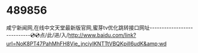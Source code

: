 # 489856
咸宁新闻网,在线中文天堂最新版官网,蜜芽tv优化跳转接口网址----------------------------💿💿点/此/进/入/http://www.baidu.com/link?url=NoK8PT47PahMhFH8Vie_jnciyIKNTTtVBQKpill6udK&amp;wd
